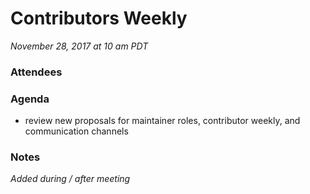 # Contributors Weekly

*November 28, 2017 at 10 am PDT*


### Attendees
### Agenda
- review new proposals for maintainer roles, contributor weekly, and communication channels

### Notes
*Added during / after meeting*
